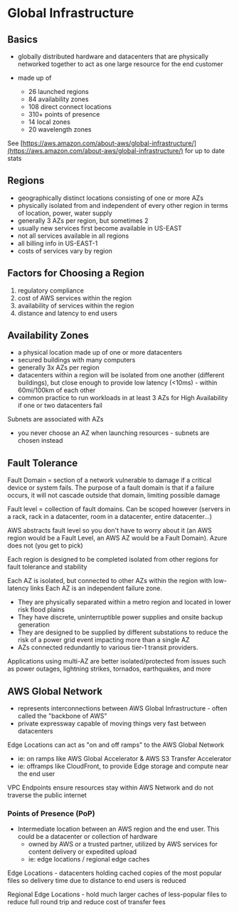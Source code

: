 # Global Infrastructure

## Basics

- globally distributed hardware and datacenters that are physically networked together to act as one large resource for the end customer

- made up of
  - 26 launched regions
  - 84 availability zones
  - 108 direct connect locations
  - 310+ points of presence
  - 14 local zones
  - 20 wavelength zones

See [https://aws.amazon.com/about-aws/global-infrastructure/](https://aws.amazon.com/about-aws/global-infrastructure/) for up to date stats

## Regions

- geographically distinct locations consisting of one or more AZs
- physically isolated from and independent of every other region in terms of location, power, water supply
- generally 3 AZs per region, but sometimes 2
- usually new services first become available in US-EAST
- not all services available in all regions
- all billing info in US-EAST-1
- costs of services vary by region

## Factors for Choosing a Region

1. regulatory compliance
1. cost of AWS services within the region
1. availability of services within the region
1. distance and latency to end users

## Availability Zones

- a physical location made up of one or more datacenters
- secured buildings with many computers
- generally 3x AZs per region
- datacenters within a region will be isolated from one another (different buildings), but close enough to provide low latency (<10ms) - within 60mi/100km of each other
- common practice to run workloads in at least 3 AZs for High Availability if one or two datacenters fail

Subnets are associated with AZs

- you never choose an AZ when launching resources - subnets are chosen instead

## Fault Tolerance

Fault Domain = section of a network vulnerable to damage if a critical device or system fails. The purpose of a fault domain is that if a failure occurs, it will not cascade outside that domain, limiting possible damage

Fault level = collection of fault domains. Can be scoped however (servers in a rack, rack in a datacenter, room in a datacenter, entire datacenter...)

AWS abstracts fault level so you don't have to worry about it (an AWS region would be a Fault Level, an AWS AZ would be a Fault Domain). Azure does not (you get to pick)

Each region is designed to be completed isolated from other regions for fault tolerance and stability

Each AZ is isolated, but connected to other AZs within the region with low-latency links
Each AZ is an independent failure zone.

- They are physically separated within a metro region and located in lower risk flood plains
- They have discrete, uninterruptible power supplies and onsite backup generation
- They are designed to be supplied by different substations to reduce the risk of a power grid event impacting more than a single AZ
- AZs connected redundantly to various tier-1 transit providers.

Applications using multi-AZ are better isolated/protected from issues such as power outages, lightning strikes, tornados, earthquakes, and more

## AWS Global Network

- represents interconnections between AWS Global Infrastructure - often called the "backbone of AWS"
- private expressway capable of moving things very fast between datacenters

Edge Locations can act as "on and off ramps" to the AWS Global Network

- ie: on ramps like AWS Global Accelerator & AWS S3 Transfer Accelerator
- ie: offramps like CloudFront, to provide Edge storage and compute near the end user

VPC Endpoints ensure resources stay within AWS Network and do not traverse the public internet

### Points of Presence (PoP)

- Intermediate location between an AWS region and the end user. This could be a datacenter or collection of hardware
  - owned by AWS or a trusted partner, utilized by AWS services for content delivery or expedited upload
  - ie: edge locations / regional edge caches

Edge Locations - datacenters holding cached copies of the most popular files so delivery time due to distance to end users is reduced

Regional Edge Locations - hold much larger caches of less-popular files to reduce full round trip and reduce cost of transfer fees
